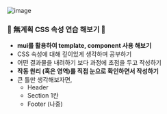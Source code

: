 ![image](https://user-images.githubusercontent.com/72742121/151320396-fc38abb4-ab6c-49c4-a658-ff0054f3335b.png)

### 🎨 無계획 CSS 속성 연습 해보기 🎨

-   **mui를 활용하여 template, component 사용 해보기**
-   CSS 속성에 대해 깊이있게 생각하며 공부하기
-   어떤 결과물을 내려하기 보다 과정에 초점을 두고 작성하기
-   **작동 원리 (혹은 영역)를 직접 눈으로 확인하면서 작성하기**
-   큰 틀만 생각해보자면,
    -   Header
    -   Section 1칸
    -   Footer (나중)
